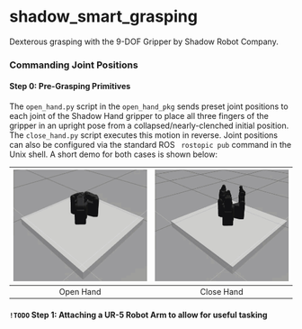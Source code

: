 # shadow_smart_grasping
Dexterous grasping with the 9-DOF Gripper by Shadow Robot Company. 

### Commanding Joint Positions 
#### Step 0: Pre-Grasping Primitives

The `open_hand.py` script in the `open_hand_pkg` sends preset joint positions to each joint of the Shadow Hand gripper to place all three fingers of the gripper in an upright pose from a collapsed/nearly-clenched initial position. The `close_hand.py` script executes this motion in reverse. Joint positions can also be configured via the standard ROS ` rostopic pub` command in the Unix shell. A short demo for both cases is shown below:

|![Open Hand Routine Gazebo View](./resources/open_hand_demo.gif)|![Close Hand Routine Gazebo View](./resources/close_hand_demo.gif)|
| :----:        |    :----:   |
| Open Hand      | Close Hand |

#### `!TODO` Step 1: Attaching a UR-5 Robot Arm to allow for useful tasking



